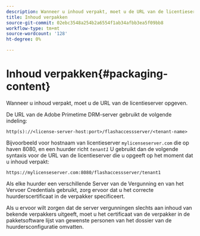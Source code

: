 ```yaml
---
description: Wanneer u inhoud verpakt, moet u de URL van de licentieserver opgeven.
title: Inhoud verpakken
source-git-commit: 02ebc3548a254b2a6554f1ab34afbb3ea5f09bb8
workflow-type: tm+mt
source-wordcount: '128'
ht-degree: 0%

---
```


# Inhoud verpakken{#packaging-content}

Wanneer u inhoud verpakt, moet u de URL van de licentieserver opgeven.

De URL van de Adobe Primetime DRM-server gebruikt de volgende indeling:

```
http(s)://<license-server-host:port>/flashaccessserver/<tenant-name>
```

Bijvoorbeeld voor hostnaam van licentieserver `mylicenseserver.com` die op haven 8080, en een huurder richt *`tenant1`* U gebruikt dan de volgende syntaxis voor de URL van de licentieserver die u opgeeft op het moment dat u inhoud verpakt:

```
https://mylicenseserver.com:8080/flashaccessserver/tenant1
```

Als elke huurder een verschillende Server van de Vergunning en van het Vervoer Credentials gebruikt, zorg ervoor dat u het correcte huurderscertificaat in de verpakker specificeert.

Als u ervoor wilt zorgen dat de server vergunningen slechts aan inhoud van bekende verpakkers uitgeeft, moet u het certificaat van de verpakker in de pakketsoftware lijst van gewenste personen van het dossier van de huurdersconfiguratie omvatten.
